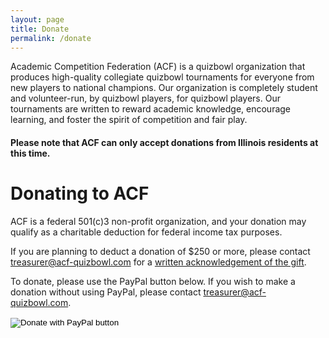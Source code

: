 ```yaml
---
layout: page
title: Donate
permalink: /donate
---
```


Academic Competition Federation (ACF) is a quizbowl organization that produces high-quality collegiate quizbowl tournaments for everyone from new players to national champions. Our organization is completely student and volunteer-run, by quizbowl players, for quizbowl players. Our tournaments are written to reward academic knowledge, encourage learning, and foster the spirit of competition and fair play.

#### Please note that ACF can only accept donations from Illinois residents at this time.

# Donating to ACF

ACF is a federal 501(c)3 non-profit organization, and your donation may qualify as a charitable deduction for federal income tax purposes. 

If you are planning to deduct a donation of $250 or more, please contact [treasurer@acf-quizbowl.com](mailto:treasurer@acf-quizbowl.com) for a [written acknowledgement of the gift](https://www.irs.gov/charities-non-profits/charitable-organizations/charitable-contributions-written-acknowledgments).

To donate, please use the PayPal button below. If you wish to make a donation without using PayPal, please contact [treasurer@acf-quizbowl.com](mailto:treasurer@acf-quizbowl.com).

<form action="https://www.paypal.com/cgi-bin/webscr" method="post" target="_top">
<input type="hidden" name="cmd" value="_s-xclick" />
<input type="hidden" name="hosted_button_id" value="NSE9LXM3NFJTU" />
<input type="image" src="https://www.paypalobjects.com/en_US/i/btn/btn_donateCC_LG.gif" border="0" name="submit" title="PayPal - The safer, easier way to pay online!" alt="Donate with PayPal button" />
<img alt="" border="0" src="https://www.paypal.com/en_US/i/scr/pixel.gif" width="1" height="1" />
</form>
